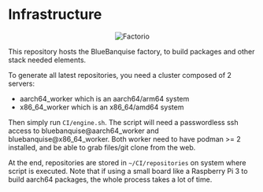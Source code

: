 # Infrastructure

<p align="center">
  <img src="https://i.pinimg.com/originals/aa/8e/8c/aa8e8c57325952dcd28cd654bd4539e7.gif" alt="Factorio"/>
</p>

This repository hosts the BlueBanquise factory, to build packages and other stack needed elements.

To generate all latest repositories, you need a cluster composed of 2 servers:

* aarch64_worker which is an aarch64/arm64 system
* x86_64_worker which is an x86_64/amd64 system

Then simply run `CI/engine.sh`. The script will need a passwordless ssh access to bluebanquise@aarch64_worker and bluebanquise@x86_64_worker.
Both worker need to have podman >= 2 installed, and be able to grab files/git clone from the web.

At the end, repositories are stored in `~/CI/repositories` on system where script is executed. Note that if using a small board like a Raspberry Pi 3 to build aarch64 packages, the whole process takes a lot of time.
